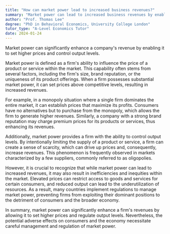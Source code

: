 ```yaml
---
title: "How can market power lead to increased business revenues?"
summary: "Market power can lead to increased business revenues by enabling a firm to set higher prices and control output levels."
author: "Prof. Thomas Lee"
degree: "PhD in Behavioral Economics, University College London"
tutor_type: "A-Level Economics Tutor"
date: 2024-01-24
---
```


Market power can significantly enhance a company's revenue by enabling it to set higher prices and control output levels.

Market power is defined as a firm's ability to influence the price of a product or service within the market. This capability often stems from several factors, including the firm's size, brand reputation, or the uniqueness of its product offerings. When a firm possesses substantial market power, it can set prices above competitive levels, resulting in increased revenues.

For example, in a monopoly situation where a single firm dominates the entire market, it can establish prices that maximize its profits. Consumers have no alternatives but to purchase from the monopoly, which allows the firm to generate higher revenues. Similarly, a company with a strong brand reputation may charge premium prices for its products or services, thus enhancing its revenues.

Additionally, market power provides a firm with the ability to control output levels. By intentionally limiting the supply of a product or service, a firm can create a sense of scarcity, which can drive up prices and, consequently, increase revenues. This phenomenon is frequently observed in markets characterized by a few suppliers, commonly referred to as oligopolies.

However, it is crucial to recognize that while market power can lead to increased revenues, it may also result in inefficiencies and inequities within the market. Elevated prices can restrict access to goods and services for certain consumers, and reduced output can lead to the underutilization of resources. As a result, many countries implement regulations to manage market power, preventing firms from exploiting their dominant positions to the detriment of consumers and the broader economy.

In summary, market power can significantly enhance a firm's revenues by allowing it to set higher prices and regulate output levels. Nevertheless, the potential adverse effects on consumers and the economy necessitate careful management and regulation of market power.
    